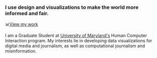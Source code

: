 ### **I use design and visualizations to make the world more informed and fair.**

📊[View my work](/projects)

I am a Graduate Student at [University of Maryland's](https://umd.edu) Human Computer Interaction program. My interests lie in developing data visualizations for digital media and journalism, as well as computational journalism and misinformation.

<!-- 👨🏽‍💻[Learn more about me](/about) -->
